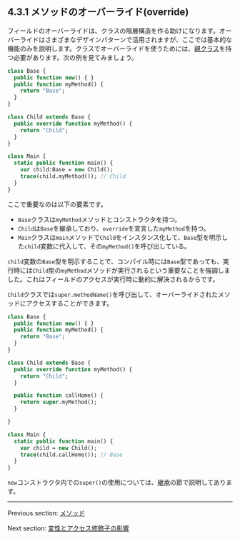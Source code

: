 ## 4.3.1 メソッドのオーバーライド(override)

フィールドのオーバーライドは、クラスの階層構造を作る助けになります。オーバーライドはさまざまなデザインパターンで活用されますが、ここでは基本的な機能のみを説明します。クラスでオーバーライドを使うためには、[親クラス](types-class-inheritance.md)を持つ必要があります。次の例を見てみましょう。

```haxe
class Base {
  public function new() { }
  public function myMethod() {
    return "Base";
  }
}

class Child extends Base {
  public override function myMethod() {
    return "Child";
  }
}

class Main {
  static public function main() {
    var child:Base = new Child();
    trace(child.myMethod()); // Child
  }
}

```

ここで重要なのは以下の要素です。

* `Base`クラスは`myMethod`メソッドとコンストラクタを持つ。
* `Child`は`Base`を継承しており、`override`を宣言した`myMethod`を持つ。
* `Main`クラスは`main`メソッドで`Child`をインスタンス化して、`Base`型を明示した`child`変数に代入して、その`myMethod()`を呼び出している。

`child`変数の`Base`型を明示することで、コンパイル時には`Base`型であっても、実行時には`Child`型の`myMethod`メソッドが実行されるという重要なことを強調しました。これはフィールドのアクセスが実行時に動的に解決されるからです。

`Child`クラスでは`super.methodName()`を呼び出して、オーバーライドされたメソッドにアクセスすることができます。

```haxe
class Base {
  public function new() { }
  public function myMethod() {
    return "Base";
  }
}

class Child extends Base {
  public override function myMethod() {
    return "Child";
  }

  public function callHome() {
    return super.myMethod();
  }

}

class Main {
  static public function main() {
    var child = new Child();
    trace(child.callHome()); // Base
  }
}

```

`new`コンストラクタ内での`super()`の使用については、[継承](types-class-inheritance.md)の節で説明してあります。

---

Previous section: [メソッド](class-field-method.md)

Next section: [変性とアクセス修飾子の影響](class-field-override-effects.md)